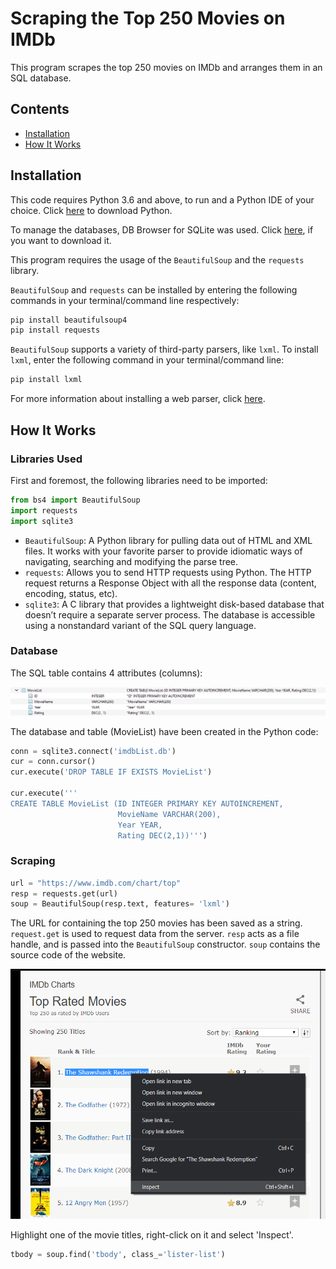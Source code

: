 # Scraping the Top 250 Movies on IMDb

This program scrapes the top 250 movies on IMDb and arranges them in an SQL database.

## Contents
* [Installation](#installation)
* [How It Works](#how-it-works)

## Installation

This code requires Python 3.6 and above, to run and a Python IDE of your choice. Click [here](https://www.python.org/downloads/) to download Python.

To manage the databases, DB Browser for SQLite was used. Click [here](https://sqlitebrowser.org/dl/), if you want to download it.

This program requires the usage of the ```BeautifulSoup``` and the ```requests``` library.

```BeautifulSoup``` and ```requests``` can be installed by entering the following commands in your terminal/command line respectively:

```bash
pip install beautifulsoup4
pip install requests
```
```BeautifulSoup``` supports a variety of third-party parsers, like ```lxml```. To install ```lxml```, enter the following command in your terminal/command line:

```bash
pip install lxml
```

For more information about installing a web parser, click [here](https://www.crummy.com/software/BeautifulSoup/bs4/doc/#installing-a-parser).


## How It Works

### Libraries Used

First and foremost, the following libraries need to be imported:

```python
from bs4 import BeautifulSoup
import requests
import sqlite3
```

* ```BeautifulSoup```: A Python library for pulling data out of HTML and XML files. It works with your favorite parser to provide idiomatic ways of navigating, searching and modifying the parse tree.
* ```requests```: Allows you to send HTTP requests using Python. The HTTP request returns a Response Object with all the response data (content, encoding, status, etc).
* ```sqlite3```: A C library that provides a lightweight disk-based database that doesn’t require a separate server process. The database is accessible using a nonstandard variant of the SQL query language.

### Database

The SQL table contains 4 attributes (columns):

![Table Schema](./Table_Schema.png)

The database and table (MovieList) have been created in the Python code:

```python
conn = sqlite3.connect('imdbList.db')
cur = conn.cursor()
cur.execute('DROP TABLE IF EXISTS MovieList')

cur.execute('''
CREATE TABLE MovieList (ID INTEGER PRIMARY KEY AUTOINCREMENT,
                        MovieName VARCHAR(200),
                        Year YEAR,
                        Rating DEC(2,1))''')
```

### Scraping

```python
url = "https://www.imdb.com/chart/top"
resp = requests.get(url)
soup = BeautifulSoup(resp.text, features= 'lxml')
```
The URL for containing the top 250 movies has been saved as a string. ```request.get``` is used to request data from the server. ```resp``` acts as a file handle, and is passed into the ```BeautifulSoup``` constructor. ```soup``` contains the source code of the website.

<img src = "IMDb_Inspect.png" height = "400">

Highlight one of the movie titles, right-click on it and select 'Inspect'.



```python
tbody = soup.find('tbody', class_='lister-list')
```



